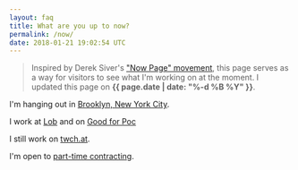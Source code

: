 ```yaml
---
layout: faq
title: What are you up to now?
permalink: /now/
date: 2018-01-21 19:02:54 UTC
---
```


> Inspired by Derek Siver's ["Now Page" movement][1], this page serves as a way
> for visitors to see what I'm working on at the moment. I updated this page
> on **{{ page.date | date: "%-d %B %Y" }}**.

I'm hanging out in [Brooklyn, New York City][2].

I work at [Lob][] and on [Good for Poc][]

I still work on [twch.at][].

I'm open to [part-time contracting][3].

[1]: https://sivers.org/nowff/
[2]: https://en.wikipedia.org/wiki/Oakland%2C_California
[3]: /faq/contracting/
[lob]: https://lob.com/
[twch.at]: http://app.twch.at/
[good for poc]: http://goodforpocin.tech/
